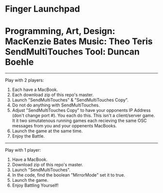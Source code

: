 Finger Launchpad
===============================================
Programming, Art, Design: MacKenzie Bates
Music: Theo Teris
SendMultiTouches Tool: Duncan Boehle
===============================================

-----------------------------------------------
Play with 2 players:

1) Each have a MacBook.
2) Each download zip of this repo's master.
3) Launch "SendMultiTouches" & "SendMultiTouches Copy".
4) Do not do anything with SendMultiTouches.
5) Adjust "SendMultiTouches Copy" to have your opponents IP Address (don't change port #).
   You each do this. This isn't a client/server game. It it two simutatenous running games each recieving the same OSC messages from you and your oppenents MacBooks.
6) Launch the game at the same time.
7) Enjoy the Battle.

-----------------------------------------------
Play with 1 player:

1) Have a MacBook.
2) Download zip of this repo's master.
3) Launch "SendMultiTouches".
4) In the code, find the boolean "MirrorMode" set it to true.
5) Launch the game.
6) Enjoy Battling Yourself!
